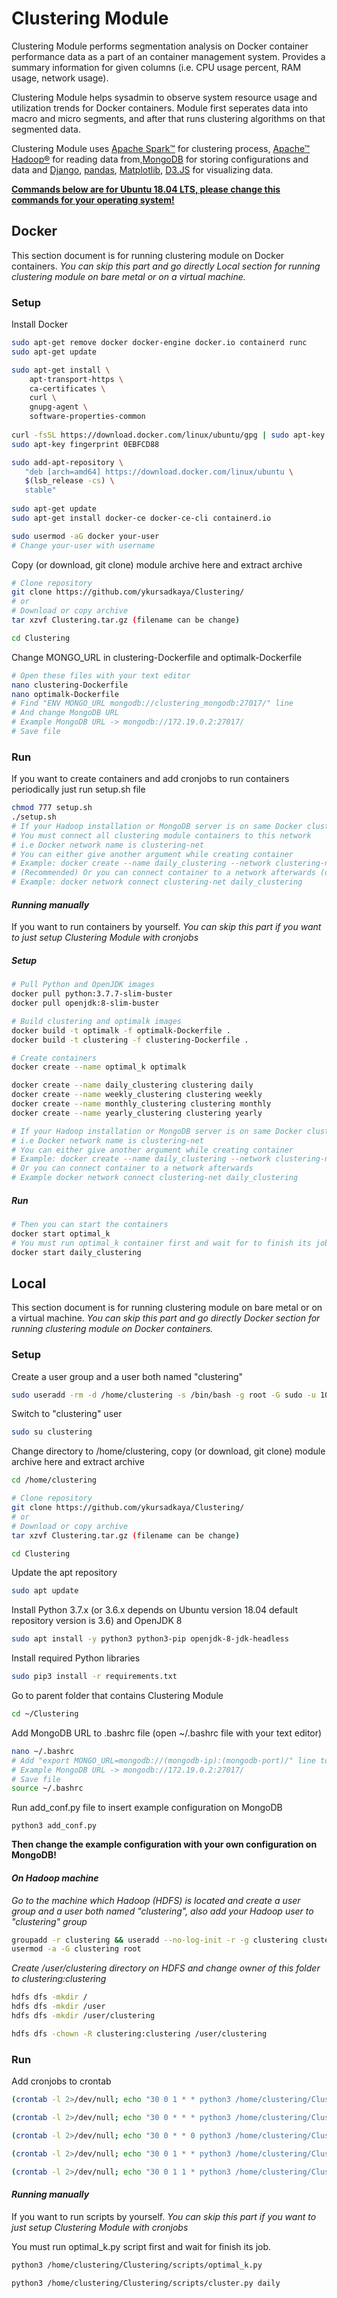 # Clustering Module

Clustering Module performs segmentation analysis on Docker container performance data as a part of an container management system. Provides a summary information for given columns (i.e. CPU usage percent, RAM usage, network usage).

Clustering Module helps sysadmin to observe system resource usage and utilization trends for Docker containers. Module first seperates data into macro and micro segments, and after that runs clustering algorithms on that segmented data.

Clustering Module uses [Apache Spark™](https://spark.apache.org/) for clustering process, [Apache™ Hadoop®](https://hadoop.apache.org/) for reading data from,[MongoDB](https://www.mongodb.com/) for storing configurations and data and [Django](https://www.djangoproject.com/), [pandas](https://pandas.pydata.org/), [Matplotlib](https://matplotlib.org/), [D3.JS](https://d3js.org/) for visualizing data.



**<u>Commands below are for Ubuntu 18.04 LTS, please change this commands for your operating system!</u>**

## Docker

This section document is for running clustering module on Docker containers. *You can skip this part and go directly Local section for running clustering module on bare metal or on a virtual machine.*



### Setup

Install Docker

```bash
sudo apt-get remove docker docker-engine docker.io containerd runc
sudo apt-get update

sudo apt-get install \
    apt-transport-https \
    ca-certificates \
    curl \
    gnupg-agent \
    software-properties-common
    
curl -fsSL https://download.docker.com/linux/ubuntu/gpg | sudo apt-key add -
sudo apt-key fingerprint 0EBFCD88

sudo add-apt-repository \
   "deb [arch=amd64] https://download.docker.com/linux/ubuntu \
   $(lsb_release -cs) \
   stable"
   
sudo apt-get update
sudo apt-get install docker-ce docker-ce-cli containerd.io

sudo usermod -aG docker your-user
# Change your-user with username
```



Copy (or download, git clone) module archive here and extract archive

```bash
# Clone repository
git clone https://github.com/ykursadkaya/Clustering/
# or
# Download or copy archive
tar xzvf Clustering.tar.gz (filename can be change)

cd Clustering
```



Change MONGO_URL in clustering-Dockerfile and optimalk-Dockerfile

```bash
# Open these files with your text editor
nano clustering-Dockerfile
nano optimalk-Dockerfile
# Find "ENV MONGO_URL mongodb://clustering_mongodb:27017/" line
# And change MongoDB URL
# Example MongoDB URL -> mongodb://172.19.0.2:27017/
# Save file
```



### Run

If you want to create containers and add cronjobs to run containers periodically just run setup.sh file

```bash
chmod 777 setup.sh
./setup.sh
# If your Hadoop installation or MongoDB server is on same Docker cluster and connected by a network
# You must connect all clustering module containers to this network
# i.e Docker network name is clustering-net
# You can either give another argument while creating container
# Example: docker create --name daily_clustering --network clustering-net clustering daily
# (Recommended) Or you can connect container to a network afterwards (other option requires editing setup.sh file)
# Example: docker network connect clustering-net daily_clustering
```



#### *Running manually*

If you want to run containers by yourself. *You can skip this part if you want to just setup Clustering Module with cronjobs*



##### Setup

```bash
# Pull Python and OpenJDK images
docker pull python:3.7.7-slim-buster
docker pull openjdk:8-slim-buster

# Build clustering and optimalk images
docker build -t optimalk -f optimalk-Dockerfile .
docker build -t clustering -f clustering-Dockerfile .

# Create containers
docker create --name optimal_k optimalk

docker create --name daily_clustering clustering daily
docker create --name weekly_clustering clustering weekly
docker create --name monthly_clustering clustering monthly
docker create --name yearly_clustering clustering yearly

# If your Hadoop installation or MongoDB server is on same Docker cluster
# i.e Docker network name is clustering-net
# You can either give another argument while creating container
# Example: docker create --name daily_clustering --network clustering-net clustering daily
# Or you can connect container to a network afterwards
# Example docker network connect clustering-net daily_clustering
```



##### Run

```bash
# Then you can start the containers
docker start optimal_k
# You must run optimal_k container first and wait for to finish its job
docker start daily_clustering
```



## Local

This section document is for running clustering module on bare metal or on a virtual machine. *You can skip this part and go directly Docker section for running clustering module on Docker containers.*

### Setup

Create a user group and a user both named "clustering"

```bash
sudo useradd -rm -d /home/clustering -s /bin/bash -g root -G sudo -u 1000 clustering
```

Switch to "clustering" user

```bash
sudo su clustering
```

Change directory to /home/clustering, copy (or download, git clone) module archive here and extract archive

```bash
cd /home/clustering

# Clone repository
git clone https://github.com/ykursadkaya/Clustering/
# or
# Download or copy archive
tar xzvf Clustering.tar.gz (filename can be change)

cd Clustering
```



Update the apt repository

```bash
sudo apt update
```



Install Python 3.7.x (or 3.6.x depends on Ubuntu version 18.04 default repository version is 3.6) and OpenJDK 8

```bash
sudo apt install -y python3 python3-pip openjdk-8-jdk-headless

```

Install required Python libraries

```bash
sudo pip3 install -r requirements.txt
```



Go to parent folder that contains Clustering Module

```bash
cd ~/Clustering
```

Add MongoDB URL to .bashrc file (open ~/.bashrc file with your text editor)

```bash
nano ~/.bashrc
# Add "export MONGO_URL=mongodb://(mongodb-ip):(mongodb-port)/" line to end of the file
# Example MongoDB URL -> mongodb://172.19.0.2:27017/
# Save file
source ~/.bashrc
```



Run add_conf.py file to insert example configuration on MongoDB

```
python3 add_conf.py
```

**Then change the example configuration with your own configuration on MongoDB!**



#### *On Hadoop machine*

*Go to the machine which Hadoop (HDFS) is located and create a user group and a user both named "clustering", also add your Hadoop user to "clustering" group*

```bash
groupadd -r clustering && useradd --no-log-init -r -g clustering clustering
usermod -a -G clustering root
```

*Create /user/clustering directory on HDFS and change owner of this folder to clustering:clustering*

```bash
hdfs dfs -mkdir /
hdfs dfs -mkdir /user
hdfs dfs -mkdir /user/clustering

hdfs dfs -chown -R clustering:clustering /user/clustering
```





### Run

Add cronjobs to crontab

```bash
(crontab -l 2>/dev/null; echo "30 0 1 * * python3 /home/clustering/Clustering/scripts/optimal_k.py") | crontab -

(crontab -l 2>/dev/null; echo "30 0 * * * python3 /home/clustering/Clustering/scripts/cluster.py daily") | crontab -

(crontab -l 2>/dev/null; echo "30 0 * * 0 python3 /home/clustering/Clustering/scripts/cluster.py weekly") | crontab -

(crontab -l 2>/dev/null; echo "30 0 1 * * python3 /home/clustering/Clustering/scripts/cluster.py monthly") | crontab -

(crontab -l 2>/dev/null; echo "30 0 1 1 * python3 /home/clustering/Clustering/scripts/cluster.py yearly") | crontab -
```





#### *Running manually*

If you want to run scripts by yourself. *You can skip this part if you want to just setup Clustering Module with cronjobs*



You must run optimal_k.py script first and wait for finish its job.

```bash
python3 /home/clustering/Clustering/scripts/optimal_k.py

python3 /home/clustering/Clustering/scripts/cluster.py daily
```

